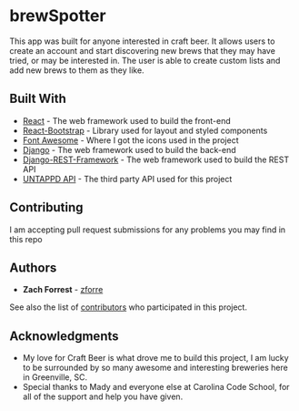 # brewSpotter

This app was built for anyone interested in craft beer. It allows users to create an account and start discovering new brews that they may have tried, or may be interested in. The user is able to create custom lists and add new brews to them as they like.

## Built With

* [React](https://reactjs.org/docs/getting-started.html) - The web framework used to build the front-end
* [React-Bootstrap](https://react-bootstrap.github.io/getting-started/introduction) - Library used for layout and styled components
* [Font Awesome](https://fontawesome.com/icons?d=gallery) - Where I got the icons used in the project
* [Django](https://docs.djangoproject.com/en/3.0/) - The web framework used to build the back-end
* [Django-REST-Framework](https://www.django-rest-framework.org/) - The web framework used to build the REST API
* [UNTAPPD API](https://untappd.com/api/docs) - The third party API used for this project

## Contributing

I am accepting pull request submissions for any problems you may find in this repo

## Authors

* **Zach Forrest** - [zforre](https://github.com/zforre)

See also the list of [contributors](https://github.com/zforre/ccs-final-project/contributors) who participated in this project.

## Acknowledgments

* My love for Craft Beer is what drove me to build this project, I am lucky to be surrounded by so many awesome and interesting breweries here in Greenville, SC.
* Special thanks to Mady and everyone else at Carolina Code School, for all of the support and help you have given. 